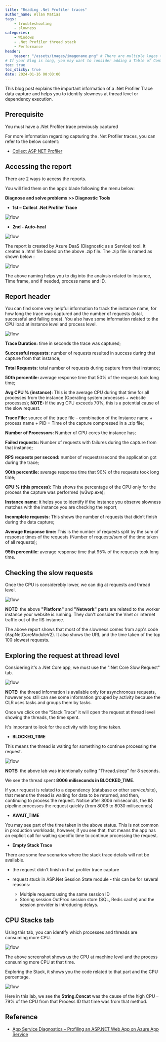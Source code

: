 ```yaml
---
title: "Reading .Net Profiler traces"
author_name: Allan Matias
tags:
    - troubleshooting
    - slowness
categories:
    - Windows
    - .Net Profiler thread stack
    - Performance
header:
    teaser: "/assets/images/imagename.png" # There are multiple logos that can be used in "/assets/images" if you choose to add one.
# If your Blog is long, you may want to consider adding a Table of Contents by adding the following two settings.
toc: true
toc_sticky: true
date: 2024-01-16 00:00:00
---
```


This blog post explains the important information of a .Net Profiler Trace data capture and helps you to identify slowness at thread level or dependency execution.

## Prerequisite

You must have a .Net Profiler trace previously captured

For more information regarding capturing the .Net Profiler traces, you can refer to the below content:

- [Collect ASP NET Profiler](https://appservicesperformance.github.io/2023/05/25/collect-profiler/index.html)

## Accessing the report

There are 2 ways to access the reports. 

You will find them on the app’s blade following the menu below:


**Diagnose and solve problems >> Diagnostic Tools**

-   **1st – Collect .Net Profiler Trace**

![flow](/media/2024/profiler_analysis/01.png)


-   **2nd - Auto-heal**

![flow](/media/2024/profiler_analysis/02.png)


The report is created by Azure DaaS (Diagnostic as a Service) tool. It creates a .html file based on the above .zip file. 
The .zip file is named as shown below :


![flow](/media/2024/profiler_analysis/03.png)


The above naming helps you to dig into the analysis related to Instance, Time frame, and if needed, process name and ID.


## Report header

You can find some very helpful information to track the instance name, for how long the trace was captured and the number of requests (total, successful and failing ones). You also have some information related to the CPU load at instance level and process level.


![flow](/media/2024/profiler_analysis/04.png)


**Trace Duration:** time in seconds the trace was captured;

**Successful requests:** number of requests resulted in success during that capture from that instance;

**Total Requests:** total number of requests during capture from that instance;

**50th percentile:** average response time that 50% of the requests took long time;

**Avg CPU % (instance):** This is the average CPU during that time for all processes from the instance (Operating system processes + website processes);
**NOTE:** If the avg CPU exceeds 70%, this is a potential cause of the slow request.

**Trace File:** source of the trace file – combination of the Instance name + process name + PID + Time of the capture compressed in a .zip file;

**Number of Processors:** Number of CPU cores the instance has;

**Failed requests:** Number of requests with failures during the capture from that instance;

**RPS requests per second:** number of requests/second the application got during the trace; 

**90th percentile:** average response time that 90% of the requests took long time;

**CPU % (this process):** This shows the percentage of the CPU only for the process the capture was performed (w3wp.exe);

**Instance name:** it helps you to identify if the instance you observe slowness matches with the instance you are checking the report;

**Incomplete requests:** This shows the number of requests that didn’t finish during the data capture;

**Average Response time:** This is the number of requests split by the sum of response times of the requests (Number of requests/sum of the time taken of all requests);

**95th percentile:** average response time that 95% of the requests took long time.


## Checking the slow requests

Once the CPU is considerebly lower, we can dig at requests and thread level.

![flow](/media/2024/profiler_analysis/05.png)

**NOTE:** the above **"Platform"** and **"Network"** parts are related to the worker instance your website is running. They don't consider the Vnet or internet traffic out of the IIS instance.

The above report shows that most of the slowness comes from app's code (AspNetCoreModuleV2). It also shows the URL and the time taken of the top 100 slowest requests.


## Exploring the request at thread level

Considering it's a .Net Core app, we must use the ".Net Core Slow Request" tab.

![flow](/media/2024/profiler_analysis/06.png)

**NOTE:** the thread information is available only for asynchronous requests, however you still can see some information grouped by activity because the CLR uses tasks and groups them by tasks.

Once we click on the “Stack Trace” it will open the request at thread level showing the threads, the time spent.

It's important to look for the activity with long time taken.

-   **BLOCKED_TIME**

This means the thread is waiting for something to continue processing the request.

![flow](/media/2024/profiler_analysis/07.png)

**NOTE:** the above lab was intentionally calling "Thread.sleep" for 8 seconds.

We see the thread spent **8006 miliseconds in BLOCKED_TIME**.

If your request is related to a dependency (database or other service/site), that means the thread is waiting for data to be returned, and then, continuing to process the request. Notice after 8006 miliseconds, the IIS pipeline processes the request quickly (from 8006 to 8030 miliseconds)

-   **AWAIT_TIME**

You may see part of the time taken in the above status. This is not common in production workloads, however, if you see that, that means the app has an explicit call for waiting specific time to continue processing the request.

-   **Empty Stack Trace**

There are some few scenarios where the stack trace details will not be available.

-   the request didn't finish in that profiler trace capture

-   request stuck in ASP.Net Session State module - this can be for several reasons:

      -   Multiple requests using the same session ID
      -   Storing session OutProc session store (SQL, Redis cache) and the session provider is introducing delays.

## CPU Stacks tab

Using this tab, you can identify which processes and threads are consuming more CPU.

![flow](/media/2024/profiler_analysis/08.png)

The above screenshot shows us the CPU at machine level and the process consuming more CPU at that time.

Exploring the Stack, it shows you the code related to that part and the CPU percentage.

![flow](/media/2024/profiler_analysis/09.png)

Here in this lab, we see the **String.Concat** was the cause of the high CPU – 79% of the CPU from that Process ID that time was from that method.


## Reference

- [App Service Diagnostics – Profiling an ASP.NET Web App on Azure App Service](https://azure.github.io/AppService/2018/06/06/App-Service-Diagnostics-Profiling-an-ASP.NET-Web-App-on-Azure-App-Service.html)
